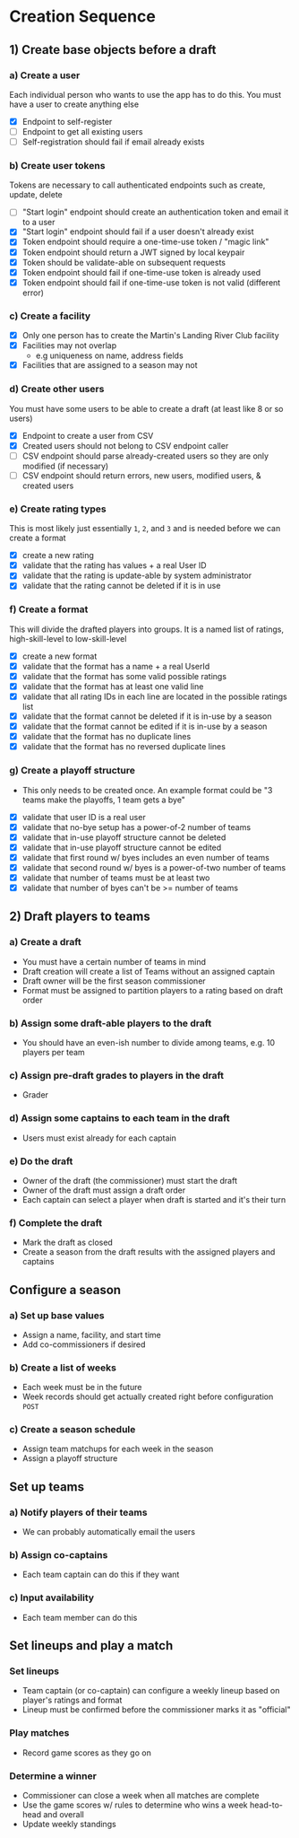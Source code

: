 # Creation Sequence

## 1) Create base objects before a draft

### a) Create a user
Each individual person who wants to use the app has to do this.
You must have a user to create anything else

 - [x] Endpoint to self-register
 - [ ] Endpoint to get all existing users
 - [ ] Self-registration should fail if email already exists

### b) Create user tokens
Tokens are necessary to call authenticated endpoints such as create, update, delete
 - [ ] "Start login" endpoint should create an authentication token and email it to a user
 - [x] "Start login" endpoint should fail if a user doesn't already exist
 - [x] Token endpoint should require a one-time-use token / "magic link"
 - [x] Token endpoint should return a JWT signed by local keypair
 - [x] Token should be validate-able on subsequent requests
 - [x] Token endpoint should fail if one-time-use token is already used
 - [x] Token endpoint should fail if one-time-use token is not valid (different error)

### c) Create a facility
 - [x] Only one person has to create the Martin's Landing River Club facility
 - [x] Facilities may not overlap
   - e.g uniqueness on name, address fields
 - [x] Facilities that are assigned to a season may not 

### d) Create other users
You must have some users to be able to create a draft (at least like 8 or so users)
 - [x] Endpoint to create a user from CSV
 - [x] Created users should not belong to CSV endpoint caller
 - [ ] CSV endpoint should parse already-created users so they are only modified (if necessary)
 - [ ] CSV endpoint should return errors, new users, modified users, & created users

### e) Create rating types
This is most likely just essentially `1`, `2`, and `3` and is needed before we can create a format
- [x] create a new rating
- [x] validate that the rating has values + a real User ID
- [x] validate that the rating is update-able by system administrator
- [x] validate that the rating cannot be deleted if it is in use

### f) Create a format
This will divide the drafted players into groups. It is a named list of ratings, high-skill-level to low-skill-level
- [x] create a new format
- [x] validate that the format has a name + a real UserId
- [x] validate that the format has some valid possible ratings
- [x] validate that the format has at least one valid line
- [x] validate that all rating IDs in each line are located in the possible ratings list
- [x] validate that the format cannot be deleted if it is in-use by a season
- [x] validate that the format cannot be edited if it is in-use by a season
- [x] validate that the format has no duplicate lines 
- [x] validate that the format has no reversed duplicate lines

### g) Create a playoff structure

- This only needs to be created once. An example format could be "3 teams make the playoffs, 1 team gets a bye"
- [x] validate that user ID is a real user
- [x] validate that no-bye setup has a power-of-2 number of teams
- [x] validate that in-use playoff structure cannot be deleted
- [x] validate that in-use playoff structure cannot be edited
- [x] validate that first round w/ byes includes an even number of teams
- [x] validate that second round w/ byes is a power-of-two number of teams
- [x] validate that number of teams must be at least two
- [x] validate that number of byes can't be >= number of teams

## 2) Draft players to teams

### a) Create a draft

- You must have a certain number of teams in mind
- Draft creation will create a list of Teams without an assigned captain
- Draft owner will be the first season commissioner
- Format must be assigned to partition players to a rating based on draft order

### b) Assign some draft-able players to the draft

- You should have an even-ish number to divide among teams, e.g. 10 players per team

### c) Assign pre-draft grades to players in the draft

- Grader

### d) Assign some captains to each team in the draft

- Users must exist already for each captain

### e) Do the draft

- Owner of the draft (the commissioner) must start the draft
- Owner of the draft must assign a draft order
- Each captain can select a player when draft is started and it's their turn

### f) Complete the draft

- Mark the draft as closed
- Create a season from the draft results with the assigned players and captains

## Configure a season

### a) Set up base values

- Assign a name, facility, and start time
- Add co-commissioners if desired

### b) Create a list of weeks

- Each week must be in the future
- Week records should get actually created right before configuration `POST`

### c) Create a season schedule

- Assign team matchups for each week in the season
- Assign a playoff structure

## Set up teams
### a) Notify players of their teams 
- We can probably automatically email the users
### b) Assign co-captains
- Each team captain can do this if they want
### c) Input availability
- Each team member can do this

## Set lineups and play a match
### Set lineups
- Team captain (or co-captain) can configure a weekly lineup based on player's ratings and format
- Lineup must be confirmed before the commissioner marks it as "official"
### Play matches
- Record game scores as they go on
### Determine a winner
- Commissioner can close a week when all matches are complete
- Use the game scores w/ rules to determine who wins a week head-to-head and overall
- Update weekly standings
